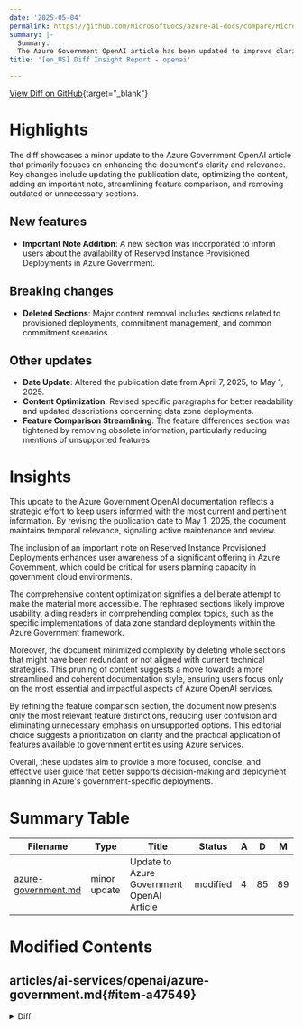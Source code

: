 ```yaml
---
date: '2025-05-04'
permalink: https://github.com/MicrosoftDocs/azure-ai-docs/compare/MicrosoftDocs:8fb6286...MicrosoftDocs:59073f6
summary: |-
  Summary:
  The Azure Government OpenAI article has been updated to improve clarity and relevance. Key modifications include an updated publication date, the addition of an important note regarding Reserved Instance Provisioned Deployments, streamlined feature comparisons, and the removal of outdated content. These changes are intended to enhance user awareness, improve usability, and provide a more focused guide for users in government cloud environments. The updates reflect an effort to maintain current and pertinent information for better decision-making.
title: '[en_US] Diff Insight Report - openai'

---
```


[View Diff on GitHub](https://github.com/MicrosoftDocs/azure-ai-docs/compare/MicrosoftDocs:8fb6286...MicrosoftDocs:59073f6){target="_blank"}

# Highlights
The diff showcases a minor update to the Azure Government OpenAI article that primarily focuses on enhancing the document's clarity and relevance. Key changes include updating the publication date, optimizing the content, adding an important note, streamlining feature comparison, and removing outdated or unnecessary sections.

## New features
- **Important Note Addition**: A new section was incorporated to inform users about the availability of Reserved Instance Provisioned Deployments in Azure Government.

## Breaking changes
- **Deleted Sections**: Major content removal includes sections related to provisioned deployments, commitment management, and common commitment scenarios.

## Other updates
- **Date Update**: Altered the publication date from April 7, 2025, to May 1, 2025.
- **Content Optimization**: Revised specific paragraphs for better readability and updated descriptions concerning data zone deployments.
- **Feature Comparison Streamlining**: The feature differences section was tightened by removing obsolete information, particularly reducing mentions of unsupported features.

# Insights
This update to the Azure Government OpenAI documentation reflects a strategic effort to keep users informed with the most current and pertinent information. By revising the publication date to May 1, 2025, the document maintains temporal relevance, signaling active maintenance and review.

The inclusion of an important note on Reserved Instance Provisioned Deployments enhances user awareness of a significant offering in Azure Government, which could be critical for users planning capacity in government cloud environments.

The comprehensive content optimization signifies a deliberate attempt to make the material more accessible. The rephrased sections likely improve usability, aiding readers in comprehending complex topics, such as the specific implementations of data zone standard deployments within the Azure Government framework.

Moreover, the document minimized complexity by deleting whole sections that might have been redundant or not aligned with current technical strategies. This pruning of content suggests a move towards a more streamlined and coherent documentation style, ensuring users focus only on the most essential and impactful aspects of Azure OpenAI services.

By refining the feature comparison section, the document now presents only the most relevant feature distinctions, reducing user confusion and eliminating unnecessary emphasis on unsupported options. This editorial choice suggests a prioritization on clarity and the practical application of features available to government entities using Azure services.

Overall, these updates aim to provide a more focused, concise, and effective user guide that better supports decision-making and deployment planning in Azure's government-specific deployments.

# Summary Table
|  Filename  | Type |    Title    | Status | A  | D  | M  |
|------------|------|-------------|--------|----|----|----|
| [azure-government.md](#item-a47549) | minor update | Update to Azure Government OpenAI Article | modified | 4 | 85 | 89 | 


# Modified Contents
## articles/ai-services/openai/azure-government.md{#item-a47549}

<details>
<summary>Diff</summary>
````diff
@@ -6,7 +6,7 @@ author: challenp
 ms.service: azure-ai-openai
 ms.topic: how-to
 ms.custom: references_regions, azuregovernment
-ms.date: 4/7/2025
+ms.date: 5/1/2025
 recommendations: false
 ---
 
@@ -33,9 +33,7 @@ The following sections show model availability by region and deployment type. Mo
 * Data stored at rest remains in the designated Azure region of the resource.
 * Data may be processed for inferencing in either of the two Azure Government regions. 
 
-SKU name in code: DataZoneStandard
-
-Data zone standard deployments are available in the same Azure OpenAI resource as all other Azure OpenAI deployment types but allow you to leverage Azure global infrastructure to dynamically route traffic to the data center within the Microsoft defined data zone with the best availability for each request. Data zone standard provides higher default quotas than our Azure geography-based deployment types.
+Data zone standard deployments are available in the same Azure OpenAI resource as all other Azure OpenAI deployment types but allow you to leverage Azure Government infrastructure to dynamically route traffic to the data center within the USGov data zone with the best availability for each request.
 
 To request quota increases for these models, submit a request at [https://aka.ms/AOAIGovQuota](https://aka.ms/AOAIGovQuota). Note the following maximum quota limits allowed via that form:
 
@@ -51,8 +49,8 @@ To request quota increases for these models, submit a request at [https://aka.ms
 | usgovarizona  | ✅ | - | - | ✅ | - |
 | usgovvirginia | ✅ | - | - | ✅ | - |
 
-[NOTE]
-> Provisioned Throughput Units (PTUs) are different from standard quota in Azure OpenAI and are not available by default in Azure Government. To learn more about this offering contact your Microsoft Account Team.
+> [!IMPORTANT]
+> Reserved Instance Provisioned Deployments are now available in Azure Government as of May 2025. Refer to [Provisioned Managed Offering in Azure Government](./concepts/gov-provisioned.md) for more details.
 
 <br>
 
@@ -62,8 +60,6 @@ The following feature differences exist when comparing Azure OpenAI in Azure Gov
 
 |Feature|Description|
 |--------|--------|
-| Structured Outputs | Not currently supported. |
-| Reservation Based Purchases | Not currently supported. |
 | Batch Deployments | Not currently supported. |
 | Connect your data | Virtual network and private links are supported. Deployment to a web app or a copilot in Copilot Studio is not supported. |
 | Abuse Monitoring | Not all features of Abuse Monitoring are enabled for Azure OpenAI in Azure Government. You are responsible for implementing reasonable technical and operational measures to detect and mitigate any use of the service in violation of the Product Terms. [Automated Content Classification and Filtering](./concepts/content-filter.md) remains enabled by default for Azure Government. If modified content filters are required, apply at [https://aka.ms/AOAIGovModifyContentFilter](https://aka.ms/AOAIGovModifyContentFilter)|
@@ -72,80 +68,3 @@ The following feature differences exist when comparing Azure OpenAI in Azure Gov
 | Service Endpoints | openai.azure.us |
 | Key Portals | <ul><li>AI Foundry Portal - ai.azure.us</li><li>Azure OpenAI Studio - aoai.azure.us</li><li>Azure portal - portal.azure.us</li></ul> |
 
-<br>
-
-## Provisioned deployments in Azure Government
-
-The following guide walks you through setting up a provisioned deployment with your Azure OpenAI Service resource in Azure Government. 
-
-### Prerequisites
-
-- An Azure Government subscription
-- An Azure OpenAI resource
-- An approved quota for a provisioned deployment and purchased a commitment
-
-### Managing provisioned throughput commitments
-
-For Azure OpenAI in Azure Government, provisioned throughput deployments require prepurchased commitments created and managed from the **Manage Commitments** view in Azure OpenAI Studio. You can navigate to this view by selecting **Manage Commitments** from the Quota pane.
-
-From the Manage Commitments view, you can do several things:
-* Purchase new commitments or edit existing commitments.
-* Monitor all commitments in your subscription.
-* Identify and take action on commitments that might cause unexpected billing.
-
-| Setting | Notes |
-|---------|-------|
-| **Select a resource** | Choose the resource where you create the provisioned deployment. Once you have purchased the commitment, you are unable to use the quota on another resource until the current commitment expires. |
-| **Select a commitment type** | Select Provisioned. (Provisioned is equivalent to Provisioned Managed) |
-| **Current uncommitted provisioned quota** | The number of PTUs currently available for you to commit to this resource. | 
-| **Amount to commit (PTU)** | Choose the number of PTUs you're committing to. **This number can be increased during the commitment term, but can't be decreased**. Enter values in increments of 50 for the commitment type Provisioned. |
-| **Commitment tier for current period** | The commitment period is set to one month. |
-| **Renewal settings** | Autorenew at current PTUs <br> Autorenew at lower PTUs <br> Do not autorenew |
-
-> [!IMPORTANT]
-> A new commitment is billed up-front for the entire term. If the renewal settings are set to auto-renew, then you will be billed again on each renewal date based on the renewal settings.
-
-> [!IMPORTANT]
-> When you add PTUs to a commitment, they will be billed immediately, at a pro-rated amount from the current date to the end of the existing commitment term. Adding PTUs does not reset the commitment term.
-
-### Changing renewal settings
-
-Commitment renewal settings can be changed at any time before the expiration date of your commitment.
-
-> [!IMPORTANT]
-> If you allow a commitment to expire or decrease in size such that the deployments under the resource require more PTUs than you have in your resource commitment, you will receive hourly overage charges for any excess PTUs.  For example, a resource that has deployments that total 500 PTUs and a commitment for 300 PTUs will generate hourly overage charges for 200 PTUs.
-
-### Common commitment management scenarios
-
-**Discontinue use of provisioned throughput**
-
-To end use of provisioned throughput and prevent hourly overage charges after commitment expiration, two steps must be taken:
-
-1. Set the renewal policy on all commitments to *Don't autorenew*.
-2. Delete the provisioned deployments using the quota.
-
-**Move a commitment/deployment to a new resource in the same subscription/region**
-
-It isn't possible in Azure OpenAI Studio to directly *move* a deployment or a commitment to a new resource. Instead, a new deployment needs to be created on the target resource and traffic moved to it. This process requires a new commitment purchase on the new resource. Because commitments are charged up-front for a 30-day period, it's necessary to time this move with the expiration of the original commitment to minimize overlap with the new commitment and “double-billing” during the overlap.
-
-There are two approaches that can be taken to implement this transition.
-
-**Option 1: No-Overlap Switchover**
-
-This option requires some downtime, but requires no extra quota and generates no extra costs.
-
-| Steps | Notes |
-|-------|-------|
-|Set the renewal policy on the existing commitment to expire| This action prevents the commitment from renewing and generating further charges |
-|Before expiration of the existing commitment, delete its deployment | Downtime starts at this point and will last until the new deployment is created and traffic is moved. You can minimize the duration by timing the deletion to happen as close to the expiration date/time as possible.|
-|After expiration of the existing commitment, create the commitment on the new resource|Minimize downtime by executing this step and the next step as soon after expiration as possible.|
-|Create the deployment on the new resource and move traffic to it||
-
-**Option 2: Overlapped Switchover**
-
-This option has no downtime by having both existing and new deployments live at the same time. This method also requires having quota available to create the new deployment and  generates extra costs during the overlapped deployments.
-
-| Steps | Notes |
-|-------|-------|
-|Set the renewal policy on the existing commitment to expire| Doing so prevents the commitment from renewing and generating further charges.|
-|Before expiration of the existing commitment:<br>1. Create the commitment on the new resource.<br>2. Create the new deployment.<br>3. Switch traffic<br>4.	Delete existing deployment| Ensure you leave enough time for all steps before the existing commitment expires, otherwise overage charges will be generated (see next section) for options. |
````
</details>

### Summary

```json
{
    "modification_type": "minor update",
    "modification_title": "Update to Azure Government OpenAI Article"
}
```

### Explanation
The modification made to the document "azure-government.md" includes several updates that improve its clarity and accuracy regarding Azure OpenAI services within the Azure Government context. The changes consist of a few additions and substantial deletions, suggesting a refined focus on current and relevant information.

Key updates include:
- **Date Update**: The publication date was updated from April 7, 2025, to May 1, 2025.
- **Content Optimization**: Specific sections were rephrased for clarity, especially the description of data zone standard deployments, emphasizing the use of Azure Government infrastructure for traffic routing and availability.
- **New Important Note**: An additional important box was added to highlight the availability of Reserved Instance Provisioned Deployments in Azure Government, ensuring users are aware of this new offering.
- **Feature Comparison**: The section concerning feature differences was streamlined by removing outdated entries, thereby improving the document's relevance. Notably, the mentions of unsupported features have been reduced.
- **Deleted Sections**: The removal of entire sections related to provisioned deployments, commitment management, and common commitment scenarios indicates an effort to simplify the document and focus on essential content.

Overall, these modifications contribute to a more concise and user-friendly guide that aligns better with the current landscape of Azure OpenAI services in Azure Government.


